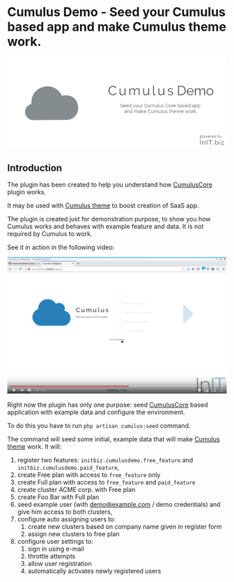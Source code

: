 # Cumulus Demo - Seed your Cumulus based app and make Cumulus theme work. 
![Cumulus Demo banner](https://raw.githubusercontent.com/initbiz/initbiz.github.io/master/cumulusdemo/assets/images/cumulus-demo-banner.png)

## Introduction

The plugin has been created to help you understand how [CumulusCore](https://octobercms.com/plugin/initbiz-cumuluscore) plugin works.

It may be used with [Cumulus theme](https://octobercms.com/theme/initbiz-cumulus) to boost creation of SaaS app.

The plugin is created just for demonstration purpose, to show you how Cumulus works and behaves with example feature and data. It is not required by Cumulus to work.

See it in action in the following video:

[![Cumulus demo video thumbnail](https://github.com/initbiz/initbiz.github.io/raw/master/cumuluscore/assets/images/youtube_demo_screenshot.png)](https://www.youtube.com/watch?v=Y0-OvGzmP5w)

[//]: # (Documentation)

Right now the plugin has only one purpose: seed [CumulusCore](https://octobercms.com/plugin/initbiz-cumuluscore) based application with example data and configure the environment.

To do this you have to run `php artisan cumulus:seed` command.

The command will seed some initial, example data that will make [Cumulus theme](https://octobercms.com/theme/initbiz-cumulus) work. It will:

1. register two features: `initbiz.cumulusdemo.free_feature` and `initbiz.cumulusdemo.paid_feature`,
1. create Free plan with access to `free_feature` only
1. create Full plan with access to `free_feature` and `paid_feature`
1. create cluster ACME corp. with Free plan
1. create Foo Bar with Full plan
1. seed example user (with demo@example.com / demo credentials) and give him access to both clusters,
1. configure auto assigning users to:
    1. create new clusters based on company name given in register form
    1. assign new clusters to free plan
1. configure user settings to:
    1. sign in using e-mail
    1. throttle attempts
    1. allow user registration
    1. automatically activates newly registered users